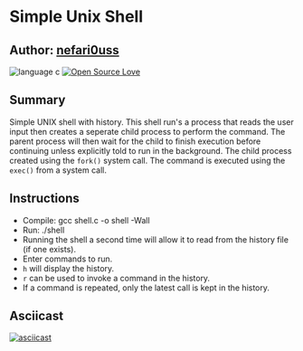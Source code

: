# Simple Unix Shell

## Author: [nefari0uss](https://www.github.com/nefari0uss)

![language c](https://img.shields.io/badge/language-C-orange.svg "Language C")
[![Open Source Love](https://badges.frapsoft.com/os/mit/mit.svg?v=102)](https://github.com/ellerbrock/open-source-badge/)
 
## Summary
Simple UNIX shell with history. This shell run's a process that reads the user input then creates a seperate child process to perform the command. 
The parent process will then wait for the child to finish execution before continuing unless explicitly told to run in the background. The child process
created using the `fork()` system call. The command is executed using the `exec()` from a system call.

## Instructions
* Compile: gcc shell.c -o shell -Wall 
* Run: ./shell 
* Running the shell a second time will allow it to read from the history file (if one exists).
* Enter commands to run.
* `h` will display the history.
* `r` can be used to invoke a command in the history. 
* If a command is repeated, only the latest call is kept in the history.

## Asciicast
[![asciicast](https://asciinema.org/a/37yxcsctn5azwugeq0md9012v.png)](https://asciinema.org/a/37yxcsctn5azwugeq0md9012v)
